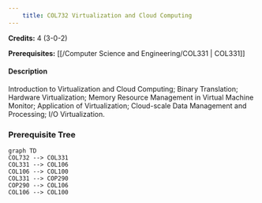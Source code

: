 ```yaml
---
    title: COL732 Virtualization and Cloud Computing
---
```

**Credits:** 4 (3-0-2)



**Prerequisites:** [[/Computer Science and Engineering/COL331 | COL331]]

#### Description 
Introduction to Virtualization and Cloud Computing; Binary Translation; Hardware Virtualization; Memory Resource Management in Virtual Machine Monitor; Application of Virtualization; Cloud-scale Data Management and Processing; I/O Virtualization.

### Prerequisite Tree

```mermaid
graph TD
COL732 --> COL331
COL331 --> COL106
COL106 --> COL100
COL331 --> COP290
COP290 --> COL106
COL106 --> COL100
```